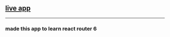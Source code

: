## [live app](http://saad-saif-shoes-store-bootcamp2020.surge.sh)

---

### made this app to learn react router 6
